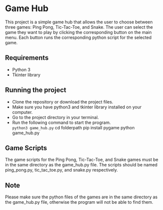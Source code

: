 # Game Hub
This project is a simple game hub that allows the user to choose between three games: Ping Pong, Tic-Tac-Toe, and Snake.
The user can select the game they want to play by clicking the corresponding button on the main menu. Each button runs the corresponding python script for the selected game.

## Requirements
- Python 3
- Tkinter library

## Running the project
- Clone the repository or download the project files.
- Make sure you have python3 and tkinter library installed on your computer.
- Go to the project directory in your terminal.
- Run the following command to start the program.
<br />```python3 game_hub.py```
cd folderpath
pip install pygame
python game_hub.py

## Game Scripts
The game scripts for the Ping Pong, Tic-Tac-Toe, and Snake games must be in the same directory as the game_hub.py file. The scripts should be named ping_pong.py, tic_tac_toe.py, and snake.py respectively.

## Note
Please make sure the python files of the games are in the same directory as the game_hub.py file, otherwise the program will not be able to find them.
